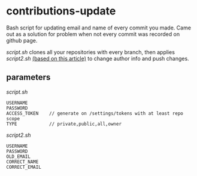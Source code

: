 # contributions-update

Bash script for updating email and name of every commit you made.
Came out as a solution for problem when not every commit was recorded on github page. 

_script.sh_ clones all your repositories with every branch, then applies _script2.sh_ 
[(based on this article)](https://help.github.com/en/articles/changing-author-info"") to change author info and push changes. 

## parameters

_script.sh_ 
```
USERNAME
PASSWORD
ACCESS_TOKEN    // generate on /settings/tokens with at least repo scope
TYPE            // private,public,all,owner 
```

_script2.sh_ 
```
USERNAME
PASSWORD
OLD_EMAIL
CORRECT_NAME  
CORRECT_EMAIL  
